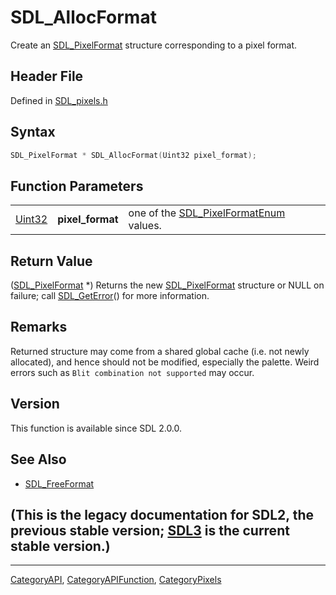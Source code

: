 # SDL_AllocFormat

Create an [SDL_PixelFormat](SDL_PixelFormat) structure corresponding to a pixel format.

## Header File

Defined in [SDL_pixels.h](https://github.com/libsdl-org/SDL/blob/SDL2/include/SDL_pixels.h)

## Syntax

```c
SDL_PixelFormat * SDL_AllocFormat(Uint32 pixel_format);
```

## Function Parameters

|                  |                  |                                                               |
| ---------------- | ---------------- | ------------------------------------------------------------- |
| [Uint32](Uint32) | **pixel_format** | one of the [SDL_PixelFormatEnum](SDL_PixelFormatEnum) values. |

## Return Value

([SDL_PixelFormat](SDL_PixelFormat) *) Returns the new
[SDL_PixelFormat](SDL_PixelFormat) structure or NULL on failure; call
[SDL_GetError](SDL_GetError)() for more information.

## Remarks

Returned structure may come from a shared global cache (i.e. not newly
allocated), and hence should not be modified, especially the palette. Weird
errors such as `Blit combination not supported` may occur.

## Version

This function is available since SDL 2.0.0.

## See Also

- [SDL_FreeFormat](SDL_FreeFormat)


## (This is the legacy documentation for SDL2, the previous stable version; [SDL3](https://wiki.libsdl.org/SDL3/) is the current stable version.)



----
[CategoryAPI](CategoryAPI), [CategoryAPIFunction](CategoryAPIFunction), [CategoryPixels](CategoryPixels)

